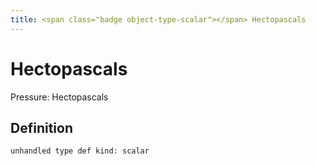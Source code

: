 ```yaml
---
title: <span class="badge object-type-scalar"></span> Hectopascals
---
```

# <span class="badge object-type-scalar"></span> Hectopascals

Pressure: Hectopascals

## Definition

```php
unhandled type def kind: scalar
```
